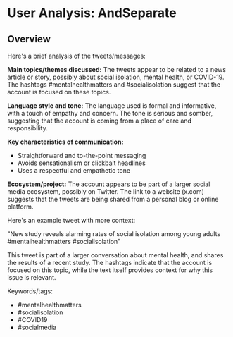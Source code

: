 # User Analysis: AndSeparate

## Overview

Here's a brief analysis of the tweets/messages:

**Main topics/themes discussed:**
The tweets appear to be related to a news article or story, possibly about social isolation, mental health, or COVID-19. The hashtags #mentalhealthmatters and #socialisolation suggest that the account is focused on these topics.

**Language style and tone:**
The language used is formal and informative, with a touch of empathy and concern. The tone is serious and somber, suggesting that the account is coming from a place of care and responsibility.

**Key characteristics of communication:**

* Straightforward and to-the-point messaging
* Avoids sensationalism or clickbait headlines
* Uses a respectful and empathetic tone

**Ecosystem/project:**
The account appears to be part of a larger social media ecosystem, possibly on Twitter. The link to a website (x.com) suggests that the tweets are being shared from a personal blog or online platform.

Here's an example tweet with more context:

"New study reveals alarming rates of social isolation among young adults #mentalhealthmatters #socialisolation"

This tweet is part of a larger conversation about mental health, and shares the results of a recent study. The hashtags indicate that the account is focused on this topic, while the text itself provides context for why this issue is relevant.

Keywords/tags:

* #mentalhealthmatters
* #socialisolation
* #COVID19
* #socialmedia